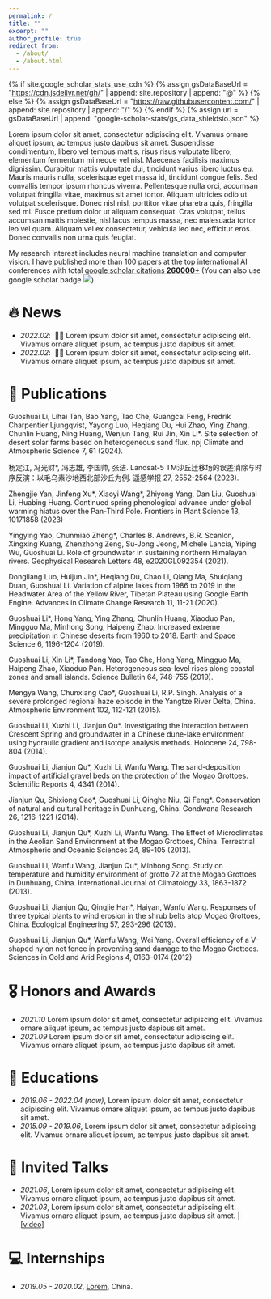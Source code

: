 ```yaml
---
permalink: /
title: ""
excerpt: ""
author_profile: true
redirect_from: 
  - /about/
  - /about.html
---
```


{% if site.google_scholar_stats_use_cdn %}
{% assign gsDataBaseUrl = "https://cdn.jsdelivr.net/gh/" | append: site.repository | append: "@" %}
{% else %}
{% assign gsDataBaseUrl = "https://raw.githubusercontent.com/" | append: site.repository | append: "/" %}
{% endif %}
{% assign url = gsDataBaseUrl | append: "google-scholar-stats/gs_data_shieldsio.json" %}

<span class='anchor' id='about-me'></span>

Lorem ipsum dolor sit amet, consectetur adipiscing elit. Vivamus ornare aliquet ipsum, ac tempus justo dapibus sit amet. Suspendisse condimentum, libero vel tempus mattis, risus risus vulputate libero, elementum fermentum mi neque vel nisl. Maecenas facilisis maximus dignissim. Curabitur mattis vulputate dui, tincidunt varius libero luctus eu. Mauris mauris nulla, scelerisque eget massa id, tincidunt congue felis. Sed convallis tempor ipsum rhoncus viverra. Pellentesque nulla orci, accumsan volutpat fringilla vitae, maximus sit amet tortor. Aliquam ultricies odio ut volutpat scelerisque. Donec nisl nisl, porttitor vitae pharetra quis, fringilla sed mi. Fusce pretium dolor ut aliquam consequat. Cras volutpat, tellus accumsan mattis molestie, nisl lacus tempus massa, nec malesuada tortor leo vel quam. Aliquam vel ex consectetur, vehicula leo nec, efficitur eros. Donec convallis non urna quis feugiat.

My research interest includes neural machine translation and computer vision. I have published more than 100 papers at the top international AI conferences with total <a href='https://scholar.google.com/citations?user=DhtAFkwAAAAJ'>google scholar citations <strong><span id='total_cit'>260000+</span></strong></a> (You can also use google scholar badge <a href='https://scholar.google.com/citations?user=DhtAFkwAAAAJ'><img src="https://img.shields.io/endpoint?url={{ url | url_encode }}&logo=Google%20Scholar&labelColor=f6f6f6&color=9cf&style=flat&label=citations"></a>).


# 🔥 News
- *2022.02*: &nbsp;🎉🎉 Lorem ipsum dolor sit amet, consectetur adipiscing elit. Vivamus ornare aliquet ipsum, ac tempus justo dapibus sit amet. 
- *2022.02*: &nbsp;🎉🎉 Lorem ipsum dolor sit amet, consectetur adipiscing elit. Vivamus ornare aliquet ipsum, ac tempus justo dapibus sit amet. 

# 📝 Publications 

Guoshuai Li, Lihai Tan, Bao Yang, Tao Che, Guangcai Feng, Fredrik Charpentier Ljungqvist, Yayong Luo, Heqiang Du, Hui Zhao, Ying Zhang, Chunlin Huang, Ning Huang, Wenjun Tang, Rui Jin, Xin Li*. Site selection of desert solar farms based on heterogeneous sand flux. npj Climate and Atmospheric Science 7, 61 (2024).

杨定江, 冯光财*, 冯志雄, 李国帅, 张洁. Landsat-5 TM沙丘迁移场的误差消除与时序反演：以毛乌素沙地西北部沙丘为例. 遥感学报 27, 2552-2564 (2023).

Zhengjie Yan, Jinfeng Xu*, Xiaoyi Wang*, Zhiyong Yang, Dan Liu, Guoshuai Li, Huabing Huang. Continued spring phenological advance under global warming hiatus over the Pan-Third Pole. Frontiers in Plant Science 13, 10171858 (2023)

Yingying Yao, Chunmiao Zheng*, Charles B. Andrews, B.R. Scanlon, Xingxing Kuang, Zhenzhong Zeng, Su-Jong Jeong, Michele Lancia, Yiping Wu, Guoshuai Li. Role of groundwater in sustaining northern Himalayan rivers. Geophysical Research Letters 48, e2020GL092354 (2021).

Dongliang Luo, Huijun Jin*, Heqiang Du, Chao Li, Qiang Ma, Shuiqiang Duan, Guoshuai Li. Variation of alpine lakes from 1986 to 2019 in the Headwater Area of the Yellow River, Tibetan Plateau using Google Earth Engine. Advances in Climate Change Research 11, 11-21 (2020).

Guoshuai Li*, Hong Yang, Ying Zhang, Chunlin Huang, Xiaoduo Pan, Mingguo Ma, Minhong Song, Haipeng Zhao. Increased extreme precipitation in Chinese deserts from 1960 to 2018. Earth and Space Science 6, 1196-1204 (2019).

Guoshuai Li, Xin Li*, Tandong Yao, Tao Che, Hong Yang, Mingguo Ma, Haipeng Zhao, Xiaoduo Pan. Heterogeneous sea-level rises along coastal zones and small islands. Science Bulletin 64, 748-755 (2019).

Mengya Wang, Chunxiang Cao*, Guoshuai Li, R.P. Singh. Analysis of a severe prolonged regional haze episode in the Yangtze River Delta, China. Atmospheric Environment 102, 112-121 (2015).

Guoshuai Li, Xuzhi Li, Jianjun Qu*. Investigating the interaction between Crescent Spring and groundwater in a Chinese dune-lake environment using hydraulic gradient and isotope analysis methods. Holocene 24, 798-804 (2014).

Guoshuai Li, Jianjun Qu*, Xuzhi Li, Wanfu Wang. The sand-deposition impact of artificial gravel beds on the protection of the Mogao Grottoes. Scientific Reports 4, 4341 (2014).

Jianjun Qu, Shixiong Cao*, Guoshuai Li, Qinghe Niu, Qi Feng*. Conservation of natural and cultural heritage in Dunhuang, China. Gondwana Research 26, 1216-1221 (2014).

Guoshuai Li, Jianjun Qu*, Xuzhi Li, Wanfu Wang. The Effect of Microclimates in the Aeolian Sand Environment at the Mogao Grottoes, China. Terrestrial Atmospheric and Oceanic Sciences 24, 89-105 (2013).

Guoshuai Li, Wanfu Wang, Jianjun Qu*, Minhong Song. Study on temperature and humidity environment of grotto 72 at the Mogao Grottoes in Dunhuang, China. International Journal of Climatology 33, 1863-1872 (2013).

Guoshuai Li, Jianjun Qu, Qingjie Han*, Haiyan, Wanfu Wang. Responses of three typical plants to wind erosion in the shrub belts atop Mogao Grottoes, China. Ecological Engineering 57, 293-296 (2013).

Guoshuai Li, Jianjun Qu*, Wanfu Wang, Wei Yang. Overall efficiency of a V-shaped nylon net fence in preventing sand damage to the Mogao Grottoes. Sciences in Cold and Arid Regions 4, 0163–0174 (2012)

</div>
</div>


# 🎖 Honors and Awards
- *2021.10* Lorem ipsum dolor sit amet, consectetur adipiscing elit. Vivamus ornare aliquet ipsum, ac tempus justo dapibus sit amet. 
- *2021.09* Lorem ipsum dolor sit amet, consectetur adipiscing elit. Vivamus ornare aliquet ipsum, ac tempus justo dapibus sit amet. 

# 📖 Educations
- *2019.06 - 2022.04 (now)*, Lorem ipsum dolor sit amet, consectetur adipiscing elit. Vivamus ornare aliquet ipsum, ac tempus justo dapibus sit amet. 
- *2015.09 - 2019.06*, Lorem ipsum dolor sit amet, consectetur adipiscing elit. Vivamus ornare aliquet ipsum, ac tempus justo dapibus sit amet. 

# 💬 Invited Talks
- *2021.06*, Lorem ipsum dolor sit amet, consectetur adipiscing elit. Vivamus ornare aliquet ipsum, ac tempus justo dapibus sit amet. 
- *2021.03*, Lorem ipsum dolor sit amet, consectetur adipiscing elit. Vivamus ornare aliquet ipsum, ac tempus justo dapibus sit amet.  \| [\[video\]](https://github.com/)

# 💻 Internships
- *2019.05 - 2020.02*, [Lorem](https://github.com/), China.

